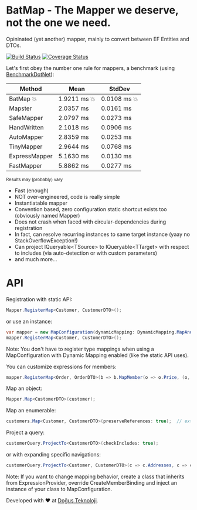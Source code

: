# BatMap - The Mapper we deserve, not the one we need.
Opininated (yet another) mapper, mainly to convert between EF Entities and DTOs.

[![Build Status](https://travis-ci.org/DogusTeknoloji/BatMap.svg?branch=master)](https://travis-ci.org/DogusTeknoloji/BatMap)
[![Coverage Status](https://coveralls.io/repos/github/DogusTeknoloji/BatMap/badge.svg?branch=master)](https://coveralls.io/github/DogusTeknoloji/BatMap?branch=master)

Let's first obey the number one rule for mappers, a benchmark (using [BenchmarkDotNet](http://benchmarkdotnet.org/)):

|      Method |      Mean |    StdDev |
|------------ |---------- |---------- |
|     BatMap :boom: | 1.9211 ms :boom: | 0.0108 ms :boom: |
| Mapster | 2.0357 ms | 0.0161 ms |
|    SafeMapper | 2.0797 ms | 0.0273 ms |
|      HandWritten | 2.1018 ms | 0.0906 ms |
|    AutoMapper | 2.8359 ms | 0.0253 ms |
|    TinyMapper | 2.9644 ms | 0.0768 ms |
| ExpressMapper | 5.1630 ms | 0.0130 ms |
|    FastMapper | 5.8862 ms | 0.0277 ms |

<sup>Results may (probably) vary</sup>
    
* Fast (enough)
* NOT over-engineered, code is really simple
* Instantiatable mapper
* Convention based, zero configuration static shortcut exists too (obviously named Mapper)
* Does not crash when faced with circular-dependencies during registration
* In fact, can resolve recurring instances to same target instance (yaay no StackOverflowException!)
* Can project IQueryable\<TSource\> to IQueryable\<TTarget\> with respect to includes (via auto-detection or with custom parameters)
* and much more...

# API
Registration with static API:
```csharp
Mapper.RegisterMap<Customer, CustomerDTO>();
```
or use an instance:
```csharp
var mapper = new MapConfiguration(dynamicMapping: DynamicMapping.MapAndCache, preserveReferences: true);
mapper.RegisterMap<Customer, CustomerDTO>();
```
Note: You don't have to register type mappings when using a MapConfiguration with Dynamic Mapping enabled (like the static API uses).


You can customize expressions for members:
```csharp
mapper.RegisterMap<Order, OrderDTO>(b => b.MapMember(o => o.Price, (o, mc) => o.Count * o.UnitPrice));
```

Map an object:
```csharp
Mapper.Map<CustomerDTO>(customer);
```
Map an enumerable:
```csharp
customers.Map<Customer, CustomerDTO>(preserveReferences: true);  // extension methods FTW!
```
Project a query:
```csharp
customerQuery.ProjectTo<CustomerDTO>(checkIncludes: true);
```
or with expanding specific navigations:
```csharp
customerQuery.ProjectTo<Customer, CustomerDTO>(c => c.Addresses, c => c.Orders);
```

Note: If you want to change mapping behavior, create a class that inherits from ExpressionProvider, override CreateMemberBinding and inject an instance of your class to MapConfiguration.

Developed with :heart: at [Doğuş Teknoloji](http://www.d-teknoloji.com.tr).
